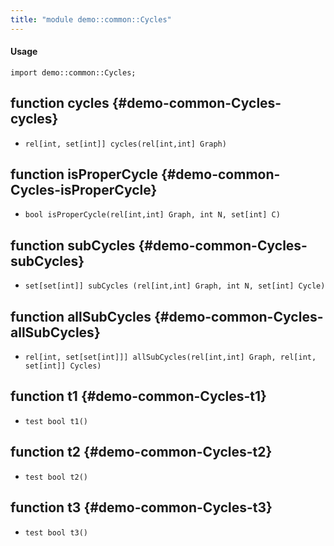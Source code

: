 ```yaml
---
title: "module demo::common::Cycles"
---
```


#### Usage

`import demo::common::Cycles;`


## function cycles {#demo-common-Cycles-cycles}

* ``rel[int, set[int]] cycles(rel[int,int] Graph)``

## function isProperCycle {#demo-common-Cycles-isProperCycle}

* ``bool isProperCycle(rel[int,int] Graph, int N, set[int] C)``

## function subCycles {#demo-common-Cycles-subCycles}

* ``set[set[int]] subCycles (rel[int,int] Graph, int N, set[int] Cycle)``

## function allSubCycles {#demo-common-Cycles-allSubCycles}

* ``rel[int, set[set[int]]] allSubCycles(rel[int,int] Graph, rel[int, set[int]] Cycles)``

## function t1 {#demo-common-Cycles-t1}

* ``test bool t1()``

## function t2 {#demo-common-Cycles-t2}

* ``test bool t2()``

## function t3 {#demo-common-Cycles-t3}

* ``test bool t3()``

